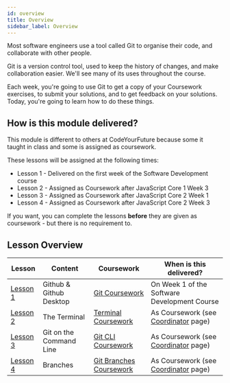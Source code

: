 ```yaml
---
id: overview
title: Overview
sidebar_label: Overview
---
```


Most software engineers use a tool called Git to organise their code, and collaborate with other people.

Git is a version control tool, used to keep the history of changes, and make collaboration easier. We'll see many of its uses throughout the course.

Each week, you're going to use Git to get a copy of your Coursework exercises, to submit your solutions, and to get feedback on your solutions. Today, you're going to learn how to do these things.

## How is this module delivered?

This module is different to others at CodeYourFuture because some it taught in class and some is assigned as coursework.

These lessons will be assigned at the following times:

- Lesson 1 - Delivered on the first week of the Software Development course
- Lesson 2 - Assigned as Coursework after JavaScript Core 1 Week 3
- Lesson 3 - Assigned as Coursework after JavaScript Core 2 Week 1
- Lesson 4 - Assigned as Coursework after JavaScript Core 2 Week 3

If you want, you can complete the lessons **before** they are given as coursework - but there is no requirement to.

## Lesson Overview

| Lesson                             | Content                 | Coursework                                     | When is this delivered?                               |
| ---------------------------------- | ----------------------- | ---------------------------------------------- | ----------------------------------------------------- |
| [Lesson 1](./desktop/lesson)       | Github & Github Desktop | [Git Coursework](./desktop/homework)           | On Week 1 of the Software Development Course          |
| [Lesson 2](./terminal/lesson)      | The Terminal            | [Terminal Coursework](./terminal/homework)     | As Coursework (see [Coordinator](./coordinator) page) |
| [Lesson 3](./cli/lesson)           | Git on the Command Line | [Git CLI Coursework](./cli/homework)           | As Coursework (see [Coordinator](./coordinator) page) |
| [Lesson 4](./branches/branches.md) | Branches                | [Git Branches Coursework](./branches/homework) | As Coursework (see [Coordinator](./coordinator) page) |
